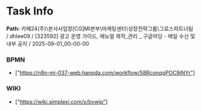 # Task Info

**Path:** 카페24(주)\본사사업장\[CG]MI본부\마케팅센터\성장전략그룹\그로스파트너팀 / dhlee09 / [323592] 광고 운영 가이드, 매뉴얼 제작_관리 _ 구글마당 - 메일 수신 및 내부 공지 / 2025-09-01_00-00-00

### BPMN
- ["https://n8n-mi-037-web.hanpda.com/workflow/58RconqqPOC9iNYr"]

### WIKI
- ["https://wiki.simplexi.com/x/bvwip"]

